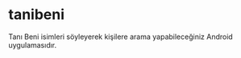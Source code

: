 tanibeni
========

Tanı Beni isimleri söyleyerek kişilere arama yapabileceğiniz Android uygulamasıdır.
